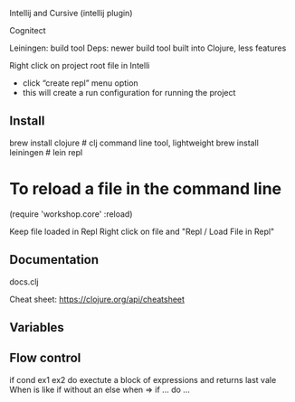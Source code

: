 Intellij and Cursive (intellij plugin)

Cognitect

Leiningen: build tool
Deps: newer build tool built into Clojure, less features

Right click on project root file in Intelli
- click “create repl” menu option
- this will create a run configuration for running the project


## Install
brew install clojure # clj command line tool, lightweight
brew install leiningen # lein repl

# To reload a file in the command line
(require 'workshop.core' :reload)

Keep file loaded in Repl
Right click on file and "Repl / Load File in Repl"

## Documentation
docs.clj

Cheat sheet:
https://clojure.org/api/cheatsheet

## Variables

## Flow control
if cond ex1 ex2
do exectute a block of expressions and returns last vale
When is like if without an else
when => if ... do ...
